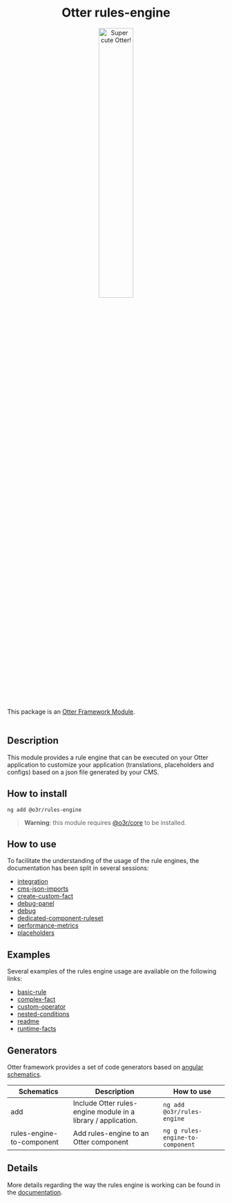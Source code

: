 <h1 align="center">Otter rules-engine</h1>
<p align="center">
  <img src="https://raw.githubusercontent.com/AmadeusITGroup/otter/main/.attachments/otter.png" alt="Super cute Otter!" width="40%"/>
</p>

This package is an [Otter Framework Module](https://github.com/AmadeusITGroup/otter/tree/main/docs/core/MODULE.md).
<br />
<br />

## Description

This module provides a rule engine that can be executed on your Otter application to customize your application (translations,
placeholders and configs) based on a json file generated by your CMS.

## How to install

```shell
ng add @o3r/rules-engine
```

> **Warning**: this module requires [@o3r/core](https://www.npmjs.com/package/@o3r/core) to be installed.

## How to use

To facilitate the understanding of the usage of the rule engines, the documentation has been split in several sessions:

- [integration](https://github.com/AmadeusITGroup/otter/tree/main/docs/rules-engine/how-to-use/integration.md)
- [cms-json-imports](https://github.com/AmadeusITGroup/otter/tree/main/docs/rules-engine/how-to-use/cms-json-imports.md)
- [create-custom-fact](https://github.com/AmadeusITGroup/otter/tree/main/docs/rules-engine/how-to-use/create-custom-fact.md)
- [debug-panel](https://github.com/AmadeusITGroup/otter/tree/main/docs/rules-engine/how-to-use/debug-panel.md)
- [debug](https://github.com/AmadeusITGroup/otter/tree/main/docs/rules-engine/how-to-use/debug.md)
- [dedicated-component-ruleset](https://github.com/AmadeusITGroup/otter/tree/main/docs/rules-engine/how-to-use/dedicated-component-ruleset.md)
- [performance-metrics](https://github.com/AmadeusITGroup/otter/tree/main/docs/rules-engine/how-to-use/performance-metrics.md)
- [placeholders](https://github.com/AmadeusITGroup/otter/tree/main/docs/rules-engine/how-to-use/placeholders.md)

## Examples

Several examples of the rules engine usage are available on the following links:

- [basic-rule](https://github.com/AmadeusITGroup/otter/tree/main/docs/rules-engine/examples/basic-rule.md)
- [complex-fact](https://github.com/AmadeusITGroup/otter/tree/main/docs/rules-engine/examples/complex-fact.md)
- [custom-operator](https://github.com/AmadeusITGroup/otter/tree/main/docs/rules-engine/examples/custom-operator.md)
- [nested-conditions](https://github.com/AmadeusITGroup/otter/tree/main/docs/rules-engine/examples/nested-conditions.md)
- [readme](https://github.com/AmadeusITGroup/otter/tree/main/docs/rules-engine/examples/readme.md)
- [runtime-facts](https://github.com/AmadeusITGroup/otter/tree/main/docs/rules-engine/examples/runtime-facts.md)

## Generators

Otter framework provides a set of code generators based on [angular schematics](https://angular.io/guide/schematics).

| Schematics                | Description                                                   | How to use                       |
|---------------------------|---------------------------------------------------------------|----------------------------------|
| add                       | Include Otter rules-engine module in a library / application. | `ng add @o3r/rules-engine`       |
| rules-engine-to-component | Add rules-engine to an Otter component                        | `ng g rules-engine-to-component` |

## Details

More details regarding the way the rules engine is working can be found in the [documentation](https://github.com/AmadeusITGroup/otter/tree/main/docs/rules-engine/).
